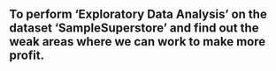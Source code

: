 ## To perform ‘Exploratory Data Analysis’ on the dataset ‘SampleSuperstore’ and find out the weak areas where we can work to make more profit.
